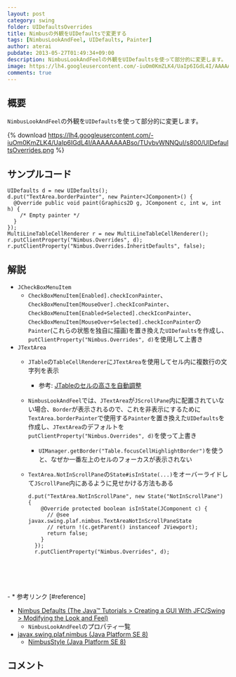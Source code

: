 ```yaml
---
layout: post
category: swing
folder: UIDefaultsOverrides
title: Nimbusの外観をUIDefaultsで変更する
tags: [NimbusLookAndFeel, UIDefaults, Painter]
author: aterai
pubdate: 2013-05-27T01:49:34+09:00
description: NimbusLookAndFeelの外観をUIDefaultsを使って部分的に変更します。
image: https://lh4.googleusercontent.com/-iuOm0KmZLK4/UaIp6IGdL4I/AAAAAAAABso/TUvbvWNNQuI/s800/UIDefaultsOverrides.png
comments: true
---
```

## 概要
`NimbusLookAndFeel`の外観を`UIDefaults`を使って部分的に変更します。

{% download https://lh4.googleusercontent.com/-iuOm0KmZLK4/UaIp6IGdL4I/AAAAAAAABso/TUvbvWNNQuI/s800/UIDefaultsOverrides.png %}

## サンプルコード
<pre class="prettyprint"><code>UIDefaults d = new UIDefaults();
d.put("TextArea.borderPainter", new Painter&lt;JComponent&gt;() {
  @Override public void paint(Graphics2D g, JComponent c, int w, int h) {
    /* Empty painter */
  }
});
MultiLineTableCellRenderer r = new MultiLineTableCellRenderer();
r.putClientProperty("Nimbus.Overrides", d);
r.putClientProperty("Nimbus.Overrides.InheritDefaults", false);
</code></pre>

## 解説
- `JCheckBoxMenuItem`
    - `CheckBoxMenuItem[Enabled].checkIconPainter`、`CheckBoxMenuItem[MouseOver].checkIconPainter`、`CheckBoxMenuItem[Enabled+Selected].checkIconPainter`、`CheckBoxMenuItem[MouseOver+Selected].checkIconPainter`の`Painter`(これらの状態を独自に描画)を置き換えた`UIDefaults`を作成し、`putClientProperty("Nimbus.Overrides", d)`を使用して上書き
- `JTextArea`
    - `JTable`の`TableCellRenderer`に`JTextArea`を使用してセル内に複数行の文字列を表示
        - 参考: [JTableのセルの高さを自動調整](https://ateraimemo.com/Swing/AutoWrapTableCell.html)
    - `NimbusLookAndFeel`では、`JTextArea`が`JScrollPane`内に配置されていない場合、`Border`が表示されるので、これを非表示にするために`TextArea.borderPainter`で使用する`Painter`を置き換えた`UIDefaults`を作成し、`JTextArea`のデフォルトを`putClientProperty("Nimbus.Overrides", d)`を使って上書き
        - `UIManager.getBorder("Table.focusCellHighlightBorder")`を使うと、なぜか一番左上のセルのフォーカスが表示されない
    - `TextArea.NotInScrollPane`の`State#isInState(...)`をオーバーライドして`JScrollPane`内にあるように見せかける方法もある
        
        <pre class="prettyprint"><code>d.put("TextArea.NotInScrollPane", new State("NotInScrollPane") {
          @Override protected boolean isInState(JComponent c) {
            // @see javax.swing.plaf.nimbus.TextAreaNotInScrollPaneState
            // return !(c.getParent() instanceof JViewport);
            return false;
          }
        });
        r.putClientProperty("Nimbus.Overrides", d);
</code></pre>
    - * 参考リンク [#reference]
- [Nimbus Defaults (The Java™ Tutorials > Creating a GUI With JFC/Swing > Modifying the Look and Feel)](https://docs.oracle.com/javase/tutorial/uiswing/lookandfeel/_nimbusDefaults.html)
    - `NimbusLookAndFeel`のプロパティ一覧
- [javax.swing.plaf.nimbus (Java Platform SE 8)](https://docs.oracle.com/javase/jp/8/docs/api/javax/swing/plaf/nimbus/package-summary.html)
    - [NimbusStyle (Java Platform SE 8)](https://docs.oracle.com/javase/jp/8/docs/api/javax/swing/plaf/nimbus/NimbusStyle.html)

<!-- dummy comment line for breaking list -->

## コメント
